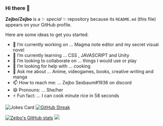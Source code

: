 ### Hi there 👋


**Zejbo/Zejbo** is a ✨ _special_ ✨ repository because its `README.md` (this file) appears on your GitHub profile.

Here are some ideas to get you started:

- 🔭 I’m currently working on ... Magma note editor and my secret visual novel
- 🌱 I’m currently learning ... CSS , JAVASCRIPT and Unity
- 👯 I’m looking to collaborate on ... things I would use or play
- 🤔 I’m looking for help with ... cooking
- 💬 Ask me about ... Anime, videogames, books, creative writing and manga
- 📫 How to reach me: ... Zejbo Sexbaum#1936 on discord
- 😄 Pronouns: ... She/her
- ⚡ Fun fact: ... I can cook minute rice in 58 seconds

![Jokes Card](https://readme-jokes.vercel.app/api)
 [![GitHub Streak](http://github-readme-streak-stats.herokuapp.com?user=Zejbo&theme=dark&date_format=M%20j%5B%2C%20Y%5D&background=DD2727)](https://git.io/streak-stats) 

[![Zejbo's GitHub stats](https://github-readme-stats.vercel.app/api?username=Zejbo)](https://github.com/anuraghazra/github-readme-stats)
![](https://komarev.com/ghpvc/?Zejbo=your-github-Zejbo)
